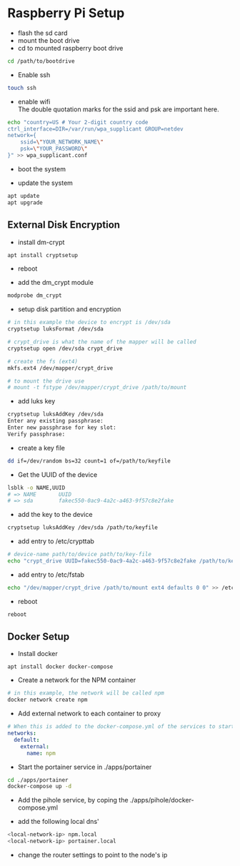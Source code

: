 # Raspberry Pi Setup

* flash the sd card
* mount the boot drive
* cd to mounted raspberry boot drive
```bash
cd /path/to/bootdrive
```
* Enable ssh
```bash
touch ssh
```
* enable wifi  
The double quotation marks for the ssid and psk are important here.
```bash
echo "country=US # Your 2-digit country code
ctrl_interface=DIR=/var/run/wpa_supplicant GROUP=netdev
network={
    ssid=\"YOUR_NETWORK_NAME\"
    psk=\"YOUR_PASSWORD\"
}" >> wpa_supplicant.conf
```

* boot the system

* update the system
```bash
apt update
apt upgrade
```

## External Disk Encryption
* install dm-crypt
```bash
apt install cryptsetup
```

* reboot

* add the dm_crypt module
```bash
modprobe dm_crypt
```

* setup disk partition and encryption
```bash
# in this example the device to encrypt is /dev/sda
cryptsetup luksFormat /dev/sda

# crypt_drive is what the name of the mapper will be called
cryptsetup open /dev/sda crypt_drive

# create the fs (ext4)
mkfs.ext4 /dev/mapper/crypt_drive

# to mount the drive use
# mount -t fstype /dev/mapper/crypt_drive /path/to/mount
```

* add luks key
```bash
cryptsetup luksAddKey /dev/sda
Enter any existing passphrase:
Enter new passphrase for key slot:
Verify passphrase:
```

* create a key file
```bash
dd if=/dev/random bs=32 count=1 of=/path/to/keyfile
```

* Get the UUID of the device
```bash
lsblk -o NAME,UUID
# => NAME       UUID
# => sda        fakec550-0ac9-4a2c-a463-9f57c8e2fake
```

* add the key to the device
```bash
cryptsetup luksAddKey /dev/sda /path/to/keyfile
```

* add entry to /etc/crypttab
```bash
# device-name path/to/device path/to/key-file
echo "crypt_drive UUID=fakec550-0ac9-4a2c-a463-9f57c8e2fake /path/to/keyfile" >> /etc/crypttab
```

* add entry to /etc/fstab
```bash
echo "/dev/mapper/crypt_drive /path/to/mount ext4 defaults 0 0" >> /etc/fstab
```

* reboot
```bash
reboot
```

## Docker Setup
* Install docker
```
apt install docker docker-compose
```

* Create a network for the NPM container
```bash
# in this example, the network will be called npm
docker network create npm
```

* Add external network to each container to proxy
```yaml
# When this is added to the docker-compose.yml of the services to start with portainer, docker will put it on the same network as the npm container, exposing all the services' ports
networks:
  default:
    external:
      name: npm
```

* Start the portainer service in ./apps/portainer
```bash
cd ./apps/portainer
docker-compose up -d
```

* Add the pihole service, by coping the ./apps/pihole/docker-compose.yml

* add the following local dns'
```bash
<local-network-ip> npm.local
<local-network-ip> portainer.local
```

* change the router settings to point to the node's ip
